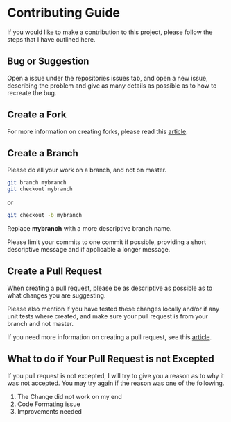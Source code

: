 # Contributing Guide

If you would like to make a contribution to this project, please follow the
steps that I have outlined here.

## Bug or Suggestion

Open a issue under the repositories issues tab, and open a new issue, describing
the problem and give as many details as possible as to how to recreate the bug.

## Create a Fork

For more information on creating forks, please read this [article][1].

## Create a Branch

Please do all your work on a branch, and not on master.

```sh
git branch mybranch
git checkout mybranch
```

or

```sh
git checkout -b mybranch
```

Replace **mybranch** with a more descriptive branch name.

Please limit your commits to one commit if possible, providing a short
descriptive message and if applicable a longer message.

## Create a Pull Request

When creating a pull request, please be as descriptive as possible as to what
changes you are suggesting.

Please also mention if you have tested these changes locally and/or if any unit
tests where created, and make sure your pull request is from your branch and
not master.

If you need more information on creating a pull request, see this [article][2].

## What to do if Your Pull Request is not Excepted

If you pull request is not excepted, I will try to give you a reason as to why
it was not accepted.  You may try again if the reason was one of the following.

1. The Change did not work on my end
2. Code Formating issue
3. Improvements needed

[1]: https://help.github.com/articles/fork-a-repo/ (Fork a Repo)
[2]: https://help.github.com/articles/using-pull-requests/ (Using Pull Requests)
